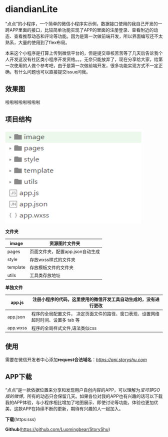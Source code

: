# diandianLite

“点点”的小程序，一个简单的微信小程序实示例，数据接口使用的我自己开发的一跨APP里面的接口，比较简单功能实现了APP的里面的注册登录、查看附近的动态、查看推荐动态和评论等功能。因为是第一次做前端开发，所以界面编写还不太熟系，大量的使用到了flex布局。

本来这个小程序是打算上传到微信平台的，但是提交审核苦苦等了几天后告诉我个人开发这没有社区类小程序开发资格。。。无奈只能放弃了，现在分享给大家，给第一次使用的人做个参考吧，由于是第一次做前端开发，很多功能实现方式不一定正确，有什么问题也可以直接提交issue问我。

## 效果图

啦啦啦啦啦啦啦啦

## 项目结构
<img src="/screenshot/mulu.png" width="435" height="300" />

**文件夹**

| image    | 资源图片文件夹              |
| -------- | -------------------- |
| pages    | 页面文件夹，配置app.json自动生成 |
| style    | 存放wxss样式的文件夹         |
| template | 存放模板文件的文件夹           |
| utils    | 工具类存放地址              |

**单独文件**

| app.js   | 注册小程序的代码，这里使用的微信开发工具自动生成的，没有进行更改         |
| -------- | ---------------------------------------- |
| app.json | 程序的全局配置文件，                                                                                                                                                                                                                                                                                                                                                                        决定页面文件的路径、窗口表现、设置网络超时时间、设置多 tab 等 |
| app.wxss | 程序的全局样式文件,语法类似css                        |

## 使用

需要在微信开发者中心添加**request合法域名**：*https://api.storyshu.com*

## APP下载

“点点”是一款依据位置来分享和发现用户自创内容的APP，可以理解为*宝可梦GO版的微博*，所有的动态只会保留几天。如果各位对我的APP也有兴趣的话可以下载我的APP体验，与小程序相比增加了地图展示、即使讨论等功能，体验也更加优美，这款APP在持续不断的更新，期待有兴趣的人一起加入。

**下载**(https:sss)

**Github**(https://github.com/Luomingbear/StoryShu)

